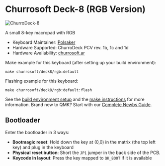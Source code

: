 # Churrosoft Deck-8 (RGB Version)

![ChurroDeck-8](https://i.imgur.com/NNmq8hzh.png)

A small 8-key macropad with RGB

* Keyboard Maintainer: [Polsaker](https://github.com/Polsaker)
* Hardware Supported: ChurroDeck PCV rev. 1b, 1c and 1d
* Hardware Availability: [churrosoft.ar](https://churrosoft.ar/deck)

Make example for this keyboard (after setting up your build environment):

    make churrosoft/deck8/rgb:default

Flashing example for this keyboard:

    make churrosoft/deck8/rgb:default:flash

See the [build environment setup](https://docs.qmk.fm/#/getting_started_build_tools) and the [make instructions](https://docs.qmk.fm/#/getting_started_make_guide) for more information. Brand new to QMK? Start with our [Complete Newbs Guide](https://docs.qmk.fm/#/newbs).

## Bootloader

Enter the bootloader in 3 ways:

* **Bootmagic reset**: Hold down the key at (0,0) in the matrix (the top left key) and plug in the keyboard
* **Physical reset button**: Short the `JP1` jumper in the back side of the PCB.
* **Keycode in layout**: Press the key mapped to `QK_BOOT` if it is available
